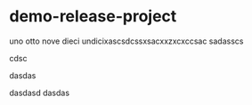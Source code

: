 # demo-release-project

uno otto nove dieci undicixascsdcssxsacxxzxcxccsac
sadasscs

cdsc

dasdas

dasdasd
dasdas
